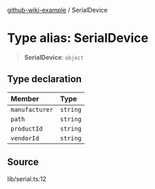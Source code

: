 [github-wiki-example](../wiki/Home) / SerialDevice

# Type alias: SerialDevice

> **SerialDevice**: `object`

## Type declaration

| Member | Type |
| :------ | :------ |
| `manufacturer` | `string` |
| `path` | `string` |
| `productId` | `string` |
| `vendorId` | `string` |

## Source

lib/serial.ts:12

